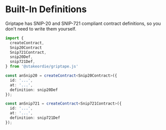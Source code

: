 # Built-In Definitions

Griptape has SNIP-20 and SNIP-721 compliant contract definitions, so you don't need to write them yourself.

```typescript
import {
  createContract,
  Snip20Contract
  Snip721Contract,
  snip20Def,
  snip721Def,
} from '@stakeordie/griptape.js'

const anSnip20 = createContract<Snip20Contract>({
  id: '...',
  at: '...',
  definition: snip20Def
});

const anSnip721 = createContract<Snip721Contract>({
  id: '...',
  at: '...',
  definition: snip721Def
});
```
